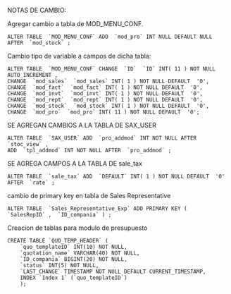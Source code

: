 NOTAS DE CAMBIO: 

Agregar cambio a tabla de MOD_MENU_CONF. 

	ALTER TABLE  `MOD_MENU_CONF` ADD  `mod_pro` INT NULL DEFAULT NULL AFTER  `mod_stock` ;

Cambio tipo de variable a campos de dicha tabla: 

	ALTER TABLE  `MOD_MENU_CONF` CHANGE  `ID`  `ID` INT( 11 ) NOT NULL AUTO_INCREMENT ,
	CHANGE  `mod_sales`  `mod_sales` INT( 1 ) NOT NULL DEFAULT  '0',
	CHANGE  `mod_fact`  `mod_fact` INT( 1 ) NOT NULL DEFAULT  '0',
	CHANGE  `mod_invt`  `mod_invt` INT( 1 ) NOT NULL DEFAULT  '0',
	CHANGE  `mod_rept`  `mod_rept` INT( 1 ) NOT NULL DEFAULT  '0',
	CHANGE  `mod_stock`  `mod_stock` INT( 1 ) NOT NULL DEFAULT  '0',
	CHANGE  `mod_pro`  `mod_pro` INT( 11 ) NOT NULL DEFAULT  '0';


SE AGREGAN CAMBIOS A LA TABLA DE SAX_USER 

	ALTER TABLE  `SAX_USER` ADD  `pro_addmod` INT NOT NULL AFTER  `stoc_view` ,
	ADD  `tpl_addmod` INT NOT NULL AFTER  `pro_addmod` ;

SE AGREGA CAMPOS A LA TABLA DE sale_tax 

    ALTER TABLE  `sale_tax` ADD  `DEFAULT` INT( 1 ) NOT NULL DEFAULT  '0' AFTER  `rate` ;

cambio de primary key en tabla de Sales Representative

    ALTER TABLE  `Sales_Representative_Exp` ADD PRIMARY KEY (  `SalesRepID` ,  `ID_compania` ) ;
	

Creacion de tablas para modulo de presupuesto

	CREATE TABLE `QUO_TEMP_HEADER` (
		`quo_templateID` INT(10) NOT NULL,
		`quotation_name` VARCHAR(40) NOT NULL,
		`ID_compania` BIGINT(20) NOT NULL,
		`status` INT(5) NOT NULL,
		`LAST_CHANGE` TIMESTAMP NOT NULL DEFAULT CURRENT_TIMESTAMP,
		INDEX `Index 1` (`quo_templateID`)
		);